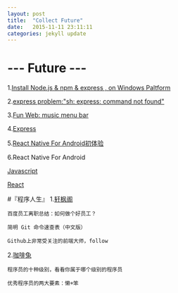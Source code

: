 ```yaml
---
layout: post
title:  "Collect Future"
date:   2015-11-11 23:11:11
categories: jekyll update
---
```

# --- Future ---
1.[Install Node.js & npm & express , on Windows Paltform][Link1]

2.[express problem:"sh: express: command not found"][Link2]

3.[Fun Web: music menu bar][Link3]

4.[Express][Link6]

5.[React Native For Android初体验][Link7]

6.React Native For Android
	
  [Javascript][Javascript]
	
  [React][React]

#『程序人生』
1.[轩枫阁][Link4]
		
	百度员工离职总结：如何做个好员工？
	
	简明 Git 命令速查表（中文版）
	
	Github上非常受关注的前端大师，follow
	
2.[咖啡兔][Link5]

	程序员的十种级别，看看你属于哪个级别的程序员
	
	优秀程序员的两大要素：懒+笨

[Link1]: http://www.cnblogs.com/seanlv/archive/2011/11/22/2258716.html
[Link2]: http://www.xuanfengge.com/express-install-command-not-found-problems-after.html
[Link3]: http://www.xuanfengge.com/
[Link4]: http://www.xuanfengge.com/category/code
[Link5]: http://www.kafeitu.me/categories.html
[Link6]: http://expressjs.com/zh/
[Link7]: http://www.jianshu.com/p/847a54e0c385
[Javascript]: https://www.javascript.com/
[React]: http://facebook.github.io/react/